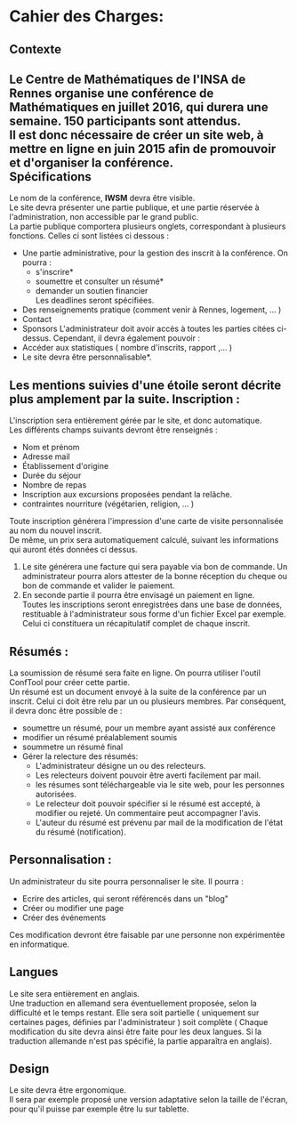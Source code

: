 Cahier des Charges: 
=============
Contexte
----------
Le Centre de Mathématiques de l'INSA de Rennes organise une conférence de Mathématiques en juillet 2016, qui durera une semaine. 
150 participants sont attendus.    
Il est donc nécessaire de créer un site web, à mettre en ligne en juin 2015 afin de promouvoir et d'organiser la conférence.    
Spécifications
--------------
Le nom de la conférence, **IWSM** devra être visible.    
Le site devra présenter une partie publique, et une partie réservée à l'administration, non accessible par le grand public.    
La partie publique comportera plusieurs onglets, correspondant à plusieurs fonctions. Celles ci sont listées ci dessous :    
*  Une partie administrative, pour la gestion des inscrit à la conférence. On pourra :
    * s'inscrire* 
    * soumettre et consulter un résumé*
    * demander un soutien financier  
	Les deadlines seront spécifiées. 
* Des renseignements pratique (comment venir à Rennes, logement, ... ) 
* Contact   
* Sponsors
L'administrateur doit avoir accès à toutes les parties citées ci-dessus. Cependant, il devra également pouvoir : 
*  Accéder aux statistiques ( nombre d'inscrits, rapport ,... )
*  Le site devra être personnalisable*.     
     
Les mentions suivies d'une étoile seront décrite plus amplement par la suite. 
Inscription :
-------------

L'inscription sera entièrement gérée par le site, et donc automatique.    
Les différents champs suivants devront être renseignés : 
* Nom et prénom
* Adresse mail
* Établissement d'origine
* Durée du séjour
* Nombre de repas
* Inscription aux excursions proposées pendant la relâche. 
* contraintes nourriture (végétarien, religion, ... )   

Toute inscription générera l'impression d'une carte de visite personnalisée au nom du nouvel inscrit.   
De même, un prix sera automatiquement calculé, suivant les informations qui auront étés données ci dessus. 
1. Le site générera une facture qui  sera payable via bon de commande. Un administrateur pourra alors attester de la bonne réception du cheque ou bon de commande et valider le paiement.
2. En seconde partie il pourra être envisagé un paiement en ligne.   
Toutes les inscriptions seront enregistrées dans une base de données, restituable à l'administrateur sous forme d'un fichier Excel par exemple. Celui ci constituera un récapitulatif complet de chaque inscrit.       

Résumés :    
------
La soumission de résumé sera faite en ligne. On pourra utiliser l'outil ConfTool pour créer cette partie.    
Un résumé est un document envoyé à la suite de la conférence par un inscrit. Celui ci doit être relu par un ou plusieurs membres. Par conséquent, il devra donc être possible de :
* soumettre un résumé, pour un membre ayant assisté aux conférence
* modifier un résumé préalablement soumis
* soummetre un résumé final
* Gérer la relecture des résumés: 
    * L'administrateur désigne un ou des relecteurs.
    * Les relecteurs doivent pouvoir être averti facilement par mail.
    * les résumes sont téléchargeable via le site web, pour les personnes autorisées.
    * Le relecteur doit pouvoir spécifier si le résumé est accepté, à modifier ou rejeté. Un commentaire peut accompagner l'avis. 
    * L'auteur du résumé est prévenu par mail de la modification de l'état du résumé (notification). 

Personnalisation : 
------- 
Un administrateur du site pourra personnaliser le site. Il pourra : 
* Ecrire des articles, qui seront référencés dans un "blog"
* Créer ou modifier une page
* Créer des événements

Ces modification devront être faisable par une personne non expérimentée en informatique.    


Langues
----------
Le site sera entièrement en anglais.    
Une traduction en allemand sera éventuellement proposée, selon la difficulté et le temps restant. Elle sera soit partielle ( uniquement sur certaines pages, définies par l'administrateur ) soit  complète ( Chaque modification du site devra ainsi être faite pour les deux langues. Si la traduction allemande n'est pas spécifié, la partie apparaîtra en anglais).

Design
--------
Le site devra être ergonomique.   
Il sera par exemple proposé une version adaptative selon la taille de l'écran, pour qu'il puisse par exemple être lu sur tablette. 
